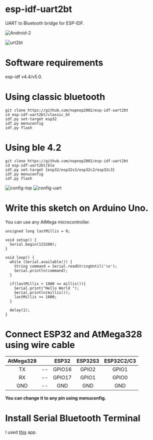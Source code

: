 # esp-idf-uart2bt
UART to Bluetooth bridge for ESP-IDF.

![Android-2](https://user-images.githubusercontent.com/6020549/173160564-4790a2cf-d084-400e-9a75-89cc2655f12e.JPG)

![urt2bt](https://user-images.githubusercontent.com/6020549/173161730-496501d3-163b-4e58-bb5b-f2fdfaa7854a.jpg)

# Software requirements
esp-idf v4.4/v5.0.   


# Using classic bluetooth

```
git clone https://github.com/nopnop2002/esp-idf-uart2bt
cd esp-idf-uart2bt/classic_bt
idf.py set-target esp32
idf.py menuconfig
idf.py flash
```


# Using ble 4.2

```
git clone https://github.com/nopnop2002/esp-idf-uart2bt
cd esp-idf-uart2bt/ble
idf.py set-target {esp32/esp32s3/esp32c2/esp32c3}
idf.py menuconfig
idf.py flash
```

![config-top](https://user-images.githubusercontent.com/6020549/173160346-be330c9b-2aef-4d12-8906-9b3b3a4e0225.jpg)
![config-uart](https://user-images.githubusercontent.com/6020549/173160343-fcf36ffe-d51e-44bc-a299-8f3e2eb5fe9b.jpg)



# Write this sketch on Arduino Uno.   
You can use any AtMega microcontroller.   

```
unsigned long lastMillis = 0;

void setup() {
  Serial.begin(115200);
}

void loop() {
  while (Serial.available()) {
    String command = Serial.readStringUntil('\n');
    Serial.println(command);
  }

  if(lastMillis + 1000 <= millis()){
    Serial.print("Hello World ");
    Serial.println(millis());
    lastMillis += 1000;
  }

  delay(1);
}
```


# Connect ESP32 and AtMega328 using wire cable   

|AtMega328||ESP32|ESP32S3|ESP32C2/C3|
|:-:|:-:|:-:|:-:|:-:|
|TX|--|GPIO16|GPIO2|GPIO1|
|RX|--|GPIO17|GPIO1|GPIO0|
|GND|--|GND|GND|GND|

__You can change it to any pin using menuconfig.__   


# Install Serial Bluetooth Terminal   
I used [this](https://play.google.com/store/apps/details?id=de.kai_morich.serial_bluetooth_terminal) app.   
